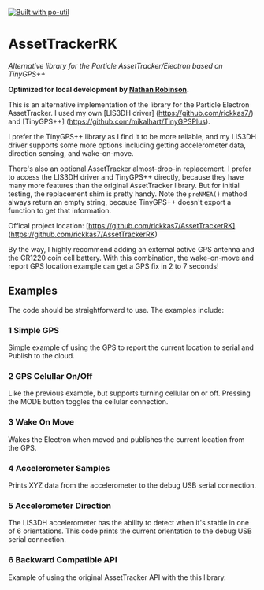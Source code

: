 [![Built with po-util](https://rawgit.com/nrobinson2000/po-util/master/images/built-with-po-util.svg)](https://po-util.com)

# AssetTrackerRK
*Alternative library for the Particle AssetTracker/Electron based on TinyGPS++*

**Optimized for local development by [Nathan Robinson](http://github.com/nrobinson2000).**

This is an alternative implementation of the library for the Particle Electron AssetTracker. I used my own [LIS3DH driver] (https://github.com/rickkas7/) and [TinyGPS++] (https://github.com/mikalhart/TinyGPSPlus).

I prefer the TinyGPS++ library as I find it to be more reliable, and my LIS3DH driver supports some more options including getting accelerometer data, direction sensing, and wake-on-move. 

There's also an optional AssetTracker almost-drop-in replacement. I prefer to access the LIS3DH driver and TinyGPS++ directly, because they have many more features than the original AssetTracker library. But for initial testing, the replacement shim is pretty handy. Note the `preNMEA()` method always return an empty string, because TinyGPS++ doesn't export a function to get that information. 

Offical project location:
[https://github.com/rickkas7/AssetTrackerRK] (https://github.com/rickkas7/AssetTrackerRK)

By the way, I highly recommend adding an external active GPS antenna and the CR1220 coin cell battery. With this combination, the wake-on-move and report GPS location example can get a GPS fix in 2 to 7 seconds!

## Examples

The code should be straightforward to use. The examples include:

### 1 Simple GPS

Simple example of using the GPS to report the current location to serial and Publish to the cloud.

### 2 GPS Celullar On/Off

Like the previous example, but supports turning cellular on or off. Pressing the MODE button toggles the cellular connection.

### 3 Wake On Move

Wakes the Electron when moved and publishes the current location from the GPS.

### 4 Accelerometer Samples

Prints XYZ data from the accelerometer to the debug USB serial connection.

### 5 Accelerometer Direction

The LIS3DH accelerometer has the ability to detect when it's stable in one of 6 orientations. This code prints the current orientation to the debug USB serial connection.

### 6 Backward Compatible API

Example of using the original AssetTracker API with the this library.

